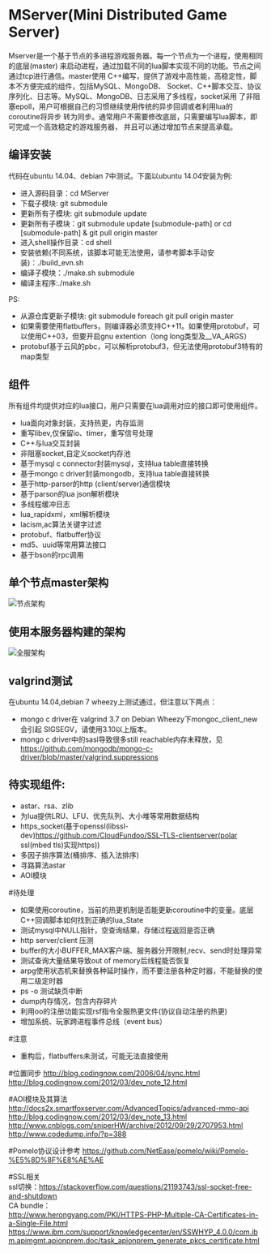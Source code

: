 MServer(Mini Distributed Game Server)
=========
Mserver是一个基于节点的多进程游戏服务器。每一个节点为一个进程，使用相同的底层(master)
来启动进程，通过加载不同的lua脚本实现不同的功能。节点之间通过tcp进行通信。master使用
C++编写，提供了游戏中高性能，高稳定性，脚本不方便完成的组件，包括MySQL、MongoDB、
Socket、C++脚本交互、协议序列化、日志等。MySQL、MongoDB、日志采用了多线程，socket采用
了非阻塞epoll，用户可根据自己的习惯继续使用传统的异步回调或者利用lua的coroutine将异步
转为同步。通常用户不需要修改底层，只需要编写lua脚本，即可完成一个高效稳定的游戏服务器，
并且可以通过增加节点来提高承载。


编译安装
--------

代码在ubuntu 14.04、debian 7中测试。下面以ubuntu 14.04安装为例:


 * 进入源码目录：cd MServer
 * 下载子模块: git submodule
 * 更新所有子模块: git submodule update
 * 更新所有子模块：git submodule update [submodule-path] or cd [submodule-path] & git pull origin master
 * 进入shell操作目录：cd shell
 * 安装依赖(不同系统，该脚本可能无法使用，请参考脚本手动安装)：./build_evn.sh
 * 编译子模块：./make.sh submodule
 * 编译主程序:./make.sh

PS:  
 * 从源仓库更新子模块: git submodule foreach git pull origin master
 * 如果需要使用flatbuffers，则编译器必须支持C++11。如果使用protobuf，可以使用C++03，但要开启gnu extention（long long类型及__VA_ARGS）
 * protobuf基于云风的pbc，可以解析protobuf3，但无法使用protobuf3特有的map类型



组件
----

所有组件均提供对应的lua接口，用户只需要在lua调用对应的接口即可使用组件。

 * lua面向对象封装，支持热更，内存监测
 * 重写libev,仅保留io、timer，重写信号处理
 * C++与lua交互封装
 * 非阻塞socket,自定义socket内存池
 * 基于mysql c connector封装mysql，支持lua table直接转换
 * 基于mongo c driver封装mongodb，支持lua table直接转换
 * 基于http-parser的http (client/server)通信模块
 * 基于parson的lua json解析模块
 * 多线程缓冲日志
 * lua_rapidxml，xml解析模块
 * lacism,ac算法关键字过滤
 * protobuf、flatbuffer协议
 * md5、uuid等常用算法接口
 * 基于bson的rpc调用

单个节点master架构
------------------
![节点架构](https://github.com/changnet/MServer/blob/master/doc/picture/master.png)

使用本服务器构建的架构
---------------------

![全服架构](https://github.com/changnet/MServer/blob/master/doc/picture/server%20frame.png)

valgrind测试
-----------

在ubuntu 14.04,debian 7 wheezy上测试通过，但注意以下两点：  
 * mongo c driver在 valgrind 3.7 on Debian Wheezy下mongoc_client_new会引起
 SIGSEGV，请使用3.10以上版本。
 * mongo c driver中的sasl导致很多still reachable内存未释放，见
 https://github.com/mongodb/mongo-c-driver/blob/master/valgrind.suppressions

待实现组件:
-----------

* astar、rsa、zlib
* 为lua提供LRU、LFU、优先队列、大小堆等常用数据结构
* https_socket(基于openssl(libssl-dev)https://github.com/CloudFundoo/SSL-TLS-clientserver(polar ssl(mbed tls)实现https))
* 多因子排序算法(桶排序、插入法排序)
* 寻路算法astar
* AOI模块

#待处理
* 如果使用coroutine，当前的热更机制是否能更新coroutine中的变量。底层C++回调脚本如何找到正确的lua_State
* 测试mysql中NULL指针，空查询结果，存储过程返回是否正确
* http server/client 压测
* buffer的大小BUFFER_MAX客户端、服务器分开限制,recv、send时处理异常
* 测试查询大量结果导致out of memory后线程能否恢复
* arpg使用状态机来替换各种延时操作，而不要注册各种定时器，不能替换的使用二级定时器
* ps -o 测试缺页中断
* dump内存情况，包含内存碎片
* 利用oo的注册功能实现rsf指令全服热更文件(协议自动注册的热更)
* 增加系统、玩家跨进程事件总线（event bus）

#注意
* 重构后，flatbuffers未测试，可能无法直接使用

#位置同步
http://blog.codingnow.com/2006/04/sync.html  
http://blog.codingnow.com/2012/03/dev_note_12.html

#AOI模块及其算法
http://docs2x.smartfoxserver.com/AdvancedTopics/advanced-mmo-api
http://blog.codingnow.com/2012/03/dev_note_13.html
http://www.cnblogs.com/sniperHW/archive/2012/09/29/2707953.html
http://www.codedump.info/?p=388

#Pomelo协议设计参考
https://github.com/NetEase/pomelo/wiki/Pomelo-%E5%8D%8F%E8%AE%AE

#SSL相关  
ssl切换：https://stackoverflow.com/questions/21193743/ssl-socket-free-and-shutdown  
CA bundle：  
http://www.herongyang.com/PKI/HTTPS-PHP-Multiple-CA-Certificates-in-a-Single-File.html  
https://www.ibm.com/support/knowledgecenter/en/SSWHYP_4.0.0/com.ibm.apimgmt.apionprem.doc/task_apionprem_generate_pkcs_certificate.html
